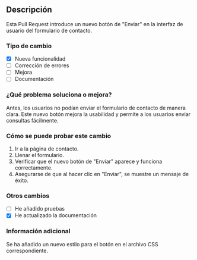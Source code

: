 ## Descripción

Esta Pull Request introduce un nuevo botón de "Enviar" en la interfaz de usuario del formulario de contacto.

### Tipo de cambio

- [x] Nueva funcionalidad
- [ ] Corrección de errores
- [ ] Mejora
- [ ] Documentación

### ¿Qué problema soluciona o mejora?

Antes, los usuarios no podían enviar el formulario de contacto de manera clara. Este nuevo botón mejora la usabilidad y permite a los usuarios enviar consultas fácilmente.

### Cómo se puede probar este cambio

1. Ir a la página de contacto.
2. Llenar el formulario.
3. Verificar que el nuevo botón de "Enviar" aparece y funciona correctamente.
4. Asegurarse de que al hacer clic en "Enviar", se muestre un mensaje de éxito.

### Otros cambios

- [ ] He añadido pruebas
- [x] He actualizado la documentación

### Información adicional

Se ha añadido un nuevo estilo para el botón en el archivo CSS correspondiente.
